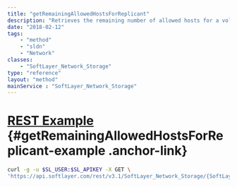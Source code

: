 ```yaml
---
title: "getRemainingAllowedHostsForReplicant"
description: "Retrieves the remaining number of allowed hosts for a volume's replicant. "
date: "2018-02-12"
tags:
    - "method"
    - "sldn"
    - "Network"
classes:
    - "SoftLayer_Network_Storage"
type: "reference"
layout: "method"
mainService : "SoftLayer_Network_Storage"
---
```


# [REST Example](#getRemainingAllowedHostsForReplicant-example) <a href="/article/rest/"><i class="fas fa-question"></i></a> {#getRemainingAllowedHostsForReplicant-example .anchor-link} 
```bash
curl -g -u $SL_USER:$SL_APIKEY -X GET \
'https://api.softlayer.com/rest/v3.1/SoftLayer_Network_Storage/{SoftLayer_Network_StorageID}/getRemainingAllowedHostsForReplicant'
```
